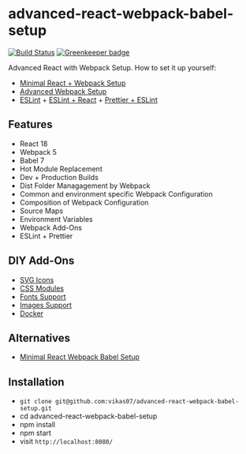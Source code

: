 # advanced-react-webpack-babel-setup

[![Build Status](https://travis-ci.org/vikas07/advanced-react-webpack-babel-setup.svg?branch=master)](https://travis-ci.org/vikas07/advanced-react-webpack-babel-setup) [![Greenkeeper badge](https://badges.greenkeeper.io/vikas07/advanced-react-webpack-babel-setup.svg)](https://greenkeeper.io/)

Advanced React with Webpack Setup. How to set it up yourself:

- [Minimal React + Webpack Setup](https://www.robinwieruch.de/minimal-react-webpack-babel-setup/)
- [Advanced Webpack Setup](https://www.robinwieruch.de/webpack-advanced-setup-tutorial/)
- [ESLint](https://www.robinwieruch.de/webpack-eslint/) + [ESLint + React](https://www.robinwieruch.de/react-eslint-webpack-babel/) + [Prettier + ESLint](https://www.robinwieruch.de/prettier-eslint/)

## Features

- React 18
- Webpack 5
- Babel 7
- Hot Module Replacement
- Dev + Production Builds
- Dist Folder Managagement by Webpack
- Common and environment specific Webpack Configuration
- Composition of Webpack Configuration
- Source Maps
- Environment Variables
- Webpack Add-Ons
- ESLint + Prettier

## DIY Add-Ons

- [SVG Icons](https://www.robinwieruch.de/react-svg-icon-components/)
- [CSS Modules](https://www.robinwieruch.de/react-css-modules/)
- [Fonts Support](https://www.robinwieruch.de/webpack-font/)
- [Images Support](https://www.robinwieruch.de/webpack-images/)
- [Docker](https://www.robinwieruch.de/docker-react-development)

## Alternatives

- [Minimal React Webpack Babel Setup](https://github.com/vikas07/minimal-react-webpack-babel-master)

## Installation

- `git clone git@github.com:vikas07/advanced-react-webpack-babel-setup.git`
- cd advanced-react-webpack-babel-setup
- npm install
- npm start
- visit `http://localhost:8080/`

